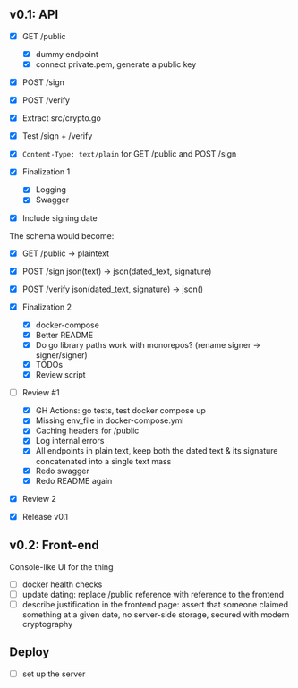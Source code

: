 ## v0.1: API

- [x] GET /public
  - [x] dummy endpoint
  - [x] connect private.pem, generate a public key
- [x] POST /sign
- [x] POST /verify
- [x] Extract src/crypto.go
- [x] Test /sign + /verify
- [x] `Content-Type: text/plain` for GET /public and POST /sign

- [x] Finalization 1
  - [x] Logging
  - [x] Swagger

- [x] Include signing date

The schema would become:

- [x] GET /public -> plaintext
- [x] POST /sign json(text) -> json(dated_text, signature)
- [x] POST /verify json(dated_text, signature) -> json()

- [x] Finalization 2
  - [x] docker-compose
  - [x] Better README
  - [x] Do go library paths work with monorepos? (rename signer -> signer/signer)
  - [x] TODOs
  - [x] Review script

- [ ] Review #1
  - [x] GH Actions: go tests, test docker compose up
  - [x] Missing env_file in docker-compose.yml
  - [x] Caching headers for /public
  - [x] Log internal errors
  - [x] All endpoints in plain text, keep both the dated text & its signature concatenated into a
        single text mass
  - [x] Redo swagger
  - [x] Redo README again

- [x] Review 2

- [x] Release v0.1

## v0.2: Front-end

Console-like UI for the thing

- [ ] docker health checks
- [ ] update dating: replace /public reference with reference to the frontend
- [ ] describe justification in the frontend page: assert that someone claimed something at a
      given date, no server-side storage, secured with modern cryptography

## Deploy

- [ ] set up the server
